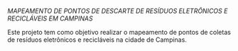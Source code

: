 _MAPEAMENTO DE PONTOS DE DESCARTE DE RESÍDUOS ELETRÔNICOS E RECICLÁVEIS EM CAMPINAS_

Este projeto tem como objetivo realizar o mapeamento de pontos de coletas de resíduos eletrônicos e recicláveis na cidade de Campinas.
